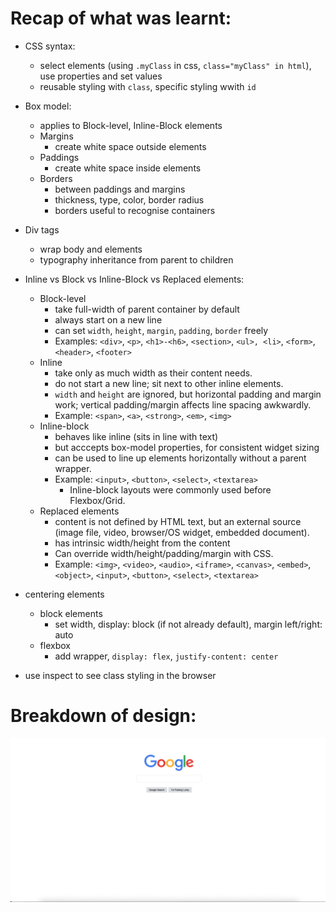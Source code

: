 # Recap of what was learnt:
- CSS syntax:
    - select elements (using `.myClass` in css, `class="myClass" in html`), use properties and set values
    - reusable styling with `class`, specific styling wwith `id`

- Box model:
    - applies to Block-level, Inline-Block elements
    - Margins
        - create white space outside elements
    - Paddings
        - create white space inside elements
    - Borders
        - between paddings and margins
        - thickness, type, color, border radius
        - borders useful to recognise containers

- Div tags
    - wrap body and elements
    - typography inheritance from parent to children

- Inline vs Block vs Inline-Block vs Replaced elements:
    - Block-level
        - take full-width of parent container by default
        - always start on a new line
        - can set `width`, `height`, `margin`, `padding`, `border` freely
        - Examples: `<div>`, `<p>`, `<h1>-<h6>`, `<section>`, `<ul>, <li>`, `<form>`, `<header>`, `<footer>`
    - Inline
        - take only as much width as their content needs.
        - do not start a new line; sit next to other inline elements.
        - `width` and `height` are ignored, but horizontal padding and margin work; vertical padding/margin affects line spacing awkwardly.
        - Example: `<span>`, `<a>`, `<strong>`, `<em>`, `<img>`
    - Inline-block
        - behaves like inline (sits in line with text)
        - but acccepts box-model properties, for consistent widget sizing
        - can be used to line up elements horizontally without a parent wrapper.
        - Example: `<input>`, `<button>`, `<select>`, `<textarea>`
            -   Inline-block layouts were commonly used before Flexbox/Grid.
    - Replaced elements
        - content is not defined by HTML text, but an external source (image file, video, browser/OS widget, embedded document).
        - has intrinsic width/height from the content
        - Can override width/height/padding/margin with CSS.
        - Example: `<img>`, `<video>`, `<audio>`, `<iframe>`, `<canvas>`, `<embed>`, `<object>`, `<input>`, `<button>`, `<select>`, `<textarea>`

- centering elements
    - block elements
        - set width, display: block (if not already default), margin left/right: auto
    - flexbox
        - add wrapper, `display: flex`, `justify-content: center`
- use inspect to see class styling in the browser

# Breakdown of design:
![google_website](Page.png)